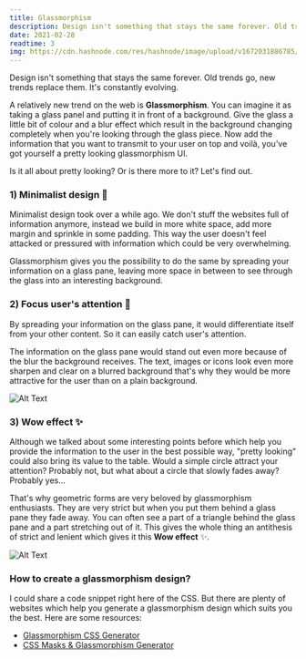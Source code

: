 ```yaml
---
title: Glassmorphism
description: Design isn't something that stays the same forever. Old trends go, new trends replace them. It's constantly evolving.
date: 2021-02-28
readtime: 3
img: https://cdn.hashnode.com/res/hashnode/image/upload/v1672031886785/1997a858-6602-47c1-a223-78489923db87.png?w=1600&h=840&fit=crop&crop=entropy&auto=compress,format&format=webp
---
```


Design isn't something that stays the same forever. Old trends go, new trends replace them. It's constantly evolving.

A relatively new trend on the web is **Glassmorphism**. You can imagine it as taking a glass panel and putting it in front of a background. Give the glass a little bit of colour and a blur effect which result in the background changing completely when you're looking through the glass piece. Now add the information that you want to transmit to your user on top and voilà, you've got yourself a pretty looking glassmorphism UI.

Is it all about pretty looking? Or is there more to it? Let's find out.

### 1) Minimalist design 🐁

Minimalist design took over a while ago. We don't stuff the websites full of information anymore, instead we build in more white space, add more margin and sprinkle in some padding. This way the user doesn't feel attacked or pressured with information which could be very overwhelming.

Glassmorphism gives you the possibility to do the same by spreading your information on a glass pane, leaving more space in between to see through the glass into an interesting background.

### 2) Focus user's attention 🔎

By spreading your information on the glass pane, it would differentiate itself from your other content. So it can easily catch user's attention.

The information on the glass pane would stand out even more because of the blur the background receives. The text, images or icons look even more sharpen and clear on a blurred background that's why they would be more attractive for the user than on a plain background.

![Alt Text](https://dev-to-uploads.s3.amazonaws.com/uploads/articles/mfkyft5moj38wclhyhd3.png)

### 3) Wow effect ✨

Although we talked about some interesting points before which help you provide the information to the user in the best possible way, "pretty looking" could also bring its value to the table. Would a simple circle attract your attention? Probably not, but what about a circle that slowly fades away? Probably yes...

That's why geometric forms are very beloved by glassmorphism enthusiasts. They are very strict but when you put them behind a glass pane they fade away. You can often see a part of a triangle behind the glass pane and a part stretching out of it. This gives the whole thing an antithesis of strict and lenient which gives it this **Wow effect** ✨.

![Alt Text](https://dev-to-uploads.s3.amazonaws.com/uploads/articles/ltgfzr9b0wgk1w48mbsy.png)

### How to create a glassmorphism design?

I could share a code snippet right here of the CSS. But there are plenty of websites which help you generate a glassmorphism design which suits you the best. Here are some resources:

-   [Glassmorphism CSS Generator](https://glassmorphism.com/)
-   [CSS Masks & Glassmorphism Generator](https://mdbootstrap.com/docs/standard/tools/design/masks/)
